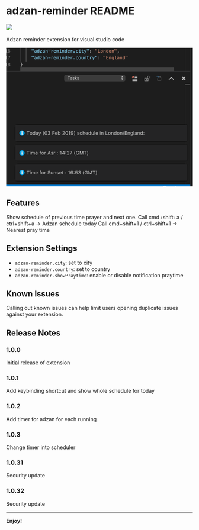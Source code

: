 # adzan-reminder README

<img src="https://ci.appveyor.com/api/projects/status/github/kusumandaru/adzan-reminder?branch=master&svg=true">

Adzan reminder extension for visual studio code

![Tutorial](https://github.com/kusumandaru/adzan-reminder/blob/master/assets/adzan-reminder.gif)


## Features

Show schedule of previous time prayer and next one.
Call cmd+shift+a / ctrl+shift+a -> Adzan schedule today
Call cmd+shift+1 / ctrl+shift+1 -> Nearest pray time


## Extension Settings

* `adzan-reminder.city`: set to city
* `adzan-reminder.country`: set to country
* `adzan-reminder.showPraytime`: enable or disable notification praytime

## Known Issues

Calling out known issues can help limit users opening duplicate issues against your extension.

## Release Notes

### 1.0.0

Initial release of extension

### 1.0.1

Add keybinding shortcut and show whole schedule for today

### 1.0.2

Add timer for adzan for each running

### 1.0.3

Change timer into scheduler

### 1.0.31

Security update

### 1.0.32

Security update


-----------------------------------------------------------------------------------------------------------

**Enjoy!**
